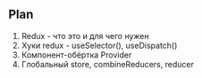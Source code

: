 ## Plan

1. Redux - что это и для чего нужен
2. Хуки redux - useSelector(), useDispatch() 
3. Компонент-обёртка Provider
4. Глобальный store, combineReducers, reducer














